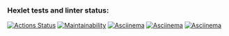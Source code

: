 ### Hexlet tests and linter status:

[![Actions Status](https://github.com/underforestR/frontend-project-44/workflows/hexlet-check/badge.svg)](https://github.com/underforestR/frontend-project-44/actions)
[![Maintainability](https://api.codeclimate.com/v1/badges/253c26fc86e45674d71e/maintainability)](https://codeclimate.com/github/underforestR/frontend-project-44/maintainability)
[![Asciinema](https://dashboard.snapcraft.io/site_media/appmedia/2019/02/logo-red-256x256.png)](https://asciinema.org/a/2mYwrbNJsM7UC4WAoiBcrW1GH)
[![Asciinema](https://dashboard.snapcraft.io/site_media/appmedia/2019/02/logo-red-256x256.png)](https://asciinema.org/a/yMCbzsdXU99BRDySVsESveL58)
[![Asciinema](https://dashboard.snapcraft.io/site_media/appmedia/2019/02/logo-red-256x256.png)](https://asciinema.org/a/7GquzOTQoM9LveDE5qgzowWBA)
